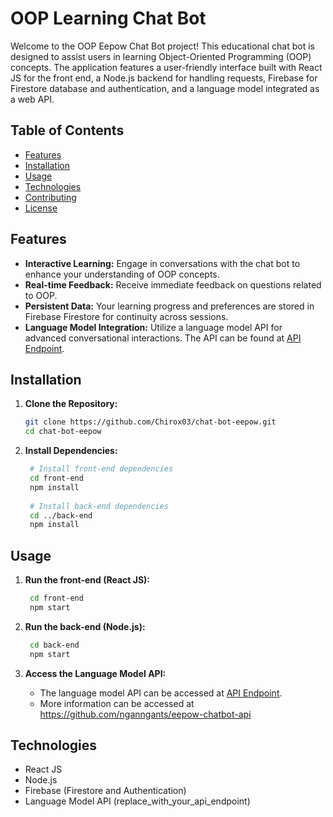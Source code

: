 # OOP Learning Chat Bot

Welcome to the OOP Eepow Chat Bot project! This educational chat bot is designed to assist users in learning Object-Oriented Programming (OOP) concepts. The application features a user-friendly interface built with React JS for the front end, a Node.js backend for handling requests, Firebase for Firestore database and authentication, and a language model integrated as a web API.

## Table of Contents

- [Features](#features)
- [Installation](#installation)
- [Usage](#usage)
- [Technologies](#technologies)
- [Contributing](#contributing)
- [License](#license)

## Features

- **Interactive Learning:** Engage in conversations with the chat bot to enhance your understanding of OOP concepts.
- **Real-time Feedback:** Receive immediate feedback on questions related to OOP.
- **Persistent Data:** Your learning progress and preferences are stored in Firebase Firestore for continuity across sessions.
- **Language Model Integration:** Utilize a language model API for advanced conversational interactions. The API can be found at [API Endpoint](replace_with_your_api_endpoint).

## Installation

1. **Clone the Repository:**
   ```bash
   git clone https://github.com/Chirox03/chat-bot-eepow.git
   cd chat-bot-eepow
   
2. **Install Dependencies:**
     ```bash
      # Install front-end dependencies 
      cd front-end
      npm install
      
      # Install back-end dependencies
      cd ../back-end
      npm install
      ```

## Usage

1. **Run the front-end (React JS):**
     ```bash
      cd front-end
      npm start
     ```

2. **Run the back-end (Node.js):**
     ```bash
      cd back-end
      npm start
     ```

3. **Access the Language Model API:**
   - The language model API can be accessed at [API Endpoint]([replace_with_your_api_endpoint](https://eepow-chatbot-2023-phlyzwu6ga-uc.a.run.app)).
   - More information can be accessed at https://github.com/nganngants/eepow-chatbot-api

## Technologies

- React JS
- Node.js
- Firebase (Firestore and Authentication)
- Language Model API (replace_with_your_api_endpoint)

